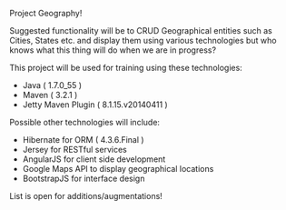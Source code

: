 
Project Geography!

Suggested functionality will be to CRUD Geographical entities such as Cities, States etc. and 
display them using various technologies but who knows what this thing will do when we are in progress?

This project will be used for training using these technologies:

* Java               ( 1.7.0_55 )
* Maven              ( 3.2.1 )
* Jetty Maven Plugin ( 8.1.15.v20140411 )

Possible other technologies will include:

* Hibernate for ORM ( 4.3.6.Final )
* Jersey for RESTful services
* AngularJS for client side development
* Google Maps API to display geographical locations
* BootstrapJS for interface design

List is open for additions/augmentations!
